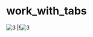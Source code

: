 # work_with_tabs

![3](https://user-images.githubusercontent.com/79637722/145815137-f10a8cff-8245-4c8a-a78c-acbd41887ed9.PNG) |!![3](https://user-images.githubusercontent.com/79637722/145815137-f10a8cff-8245-4c8a-a78c-acbd41887ed9.PNG)
